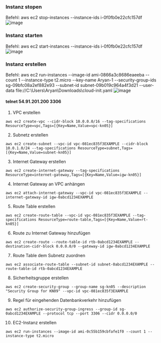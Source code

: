 ### Instanz stopen
Befehl: aws ec2 stop-instances --instance-ids i-0f0fb0e22cfc157df
![image](https://github.com/user-attachments/assets/69239582-31b5-408d-a0b2-6d5371ca8b15)

### Instanz starten
Befehl: aws ec2 start-instances --instance-ids i-0f0fb0e22cfc157df
![image](https://github.com/user-attachments/assets/87858b4f-e63f-42a8-af5b-23e05b84fbfa)

### Instanz erstellen
Befehl: aws ec2 run-instances --image-id ami-0866a3c8686eaeeba --count 1 --instance-type t2.micro --key-name Aryan-1 --security-group-ids sg-09bfc08a2ef882e93 --subnet-id subnet-09b019c964a4f3d21 --user-data file://C:\Users\Aryan\Downloads\cloud-init.yaml
![image](https://github.com/user-attachments/assets/fc7b73f2-26f3-4d27-b76f-7c25db8ba8f0)


#### telnet 54.91.201.200 3306

1. VPC erstellen
```
aws ec2 create-vpc --cidr-block 10.0.0.0/16 --tag-specifications ResourceType=vpc,Tags=[{Key=Name,Value=vpc-kn05}]
```

2. Subnetz erstellen
```
aws ec2 create-subnet --vpc-id vpc-081ec835f3EXAMPLE --cidr-block 10.0.1.0/24 --tag-specifications ResourceType=subnet,Tags=[{Key=Name,Value=subnet-kn05}]
```

3. Internet Gateway erstellen
```
aws ec2 create-internet-gateway --tag-specifications ResourceType=internet-gateway,Tags=[{Key=Name,Value=igw-kn05}]
```

4. Internet Gateway an VPC anhängen
```
aws ec2 attach-internet-gateway --vpc-id vpc-081ec835f3EXAMPLE --internet-gateway-id igw-0abcd1234EXAMPLE
```

5. Route Table erstellen
```
aws ec2 create-route-table --vpc-id vpc-081ec835f3EXAMPLE --tag-specifications ResourceType=route-table,Tags=[{Key=Name,Value=rt-kn05}]
```

6. Route zu Internet Gateway hinzufügen
```
aws ec2 create-route --route-table-id rtb-0abcd1234EXAMPLE --destination-cidr-block 0.0.0.0/0 --gateway-id igw-0abcd1234EXAMPLE
```

7. Route Table dem Subnetz zuordnen
```
aws ec2 associate-route-table --subnet-id subnet-0abcd1234EXAMPLE --route-table-id rtb-0abcd1234EXAMPLE
```

8. Sicherheitsgruppe erstellen
```
aws ec2 create-security-group --group-name sg-kn05 --description "Security Group for KN09" --vpc-id vpc-081ec835f3EXAMPLE
```

9. Regel für eingehenden Datenbankverkehr hinzufügen
```
aws ec2 authorize-security-group-ingress --group-id sg-0abcd1234EXAMPLE --protocol tcp --port 3306 --cidr 0.0.0.0/0
```

10. EC2-Instanz erstellen
```
aws ec2 run-instances --image-id ami-0c55b159cbfafe1f0 --count 1 --instance-type t2.micro
```

